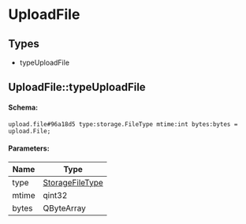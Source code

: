 # UploadFile

## Types

* typeUploadFile

## UploadFile::typeUploadFile

#### Schema:

`upload.file#96a18d5 type:storage.FileType mtime:int bytes:bytes = upload.File;`

#### Parameters:

|Name|Type|
|----|----|
|type|[StorageFileType](storagefiletype.md)|
|mtime|qint32|
|bytes|QByteArray|

